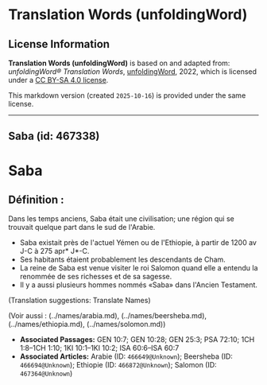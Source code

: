 # Translation Words (unfoldingWord)

## License Information

**Translation Words (unfoldingWord)** is based on and adapted from: _unfoldingWord® Translation Words_, [unfoldingWord](https://unfoldingword.org/utw), 2022, which is licensed under a [CC BY-SA 4.0 license](https://creativecommons.org/licenses/by-sa/4.0/legalcode.en).

This markdown version (created `2025-10-16`) is provided under the same license.



--------------------------------

## Saba (id: 467338)

Saba
====

Définition :
------------

Dans les temps anciens, Saba était une civilisation; une région qui se trouvait quelque part dans le sud de l'Arabie.

* Saba existait près de l'actuel Yémen ou de l'Ethiopie, à partir de 1200 av J\-C à 275 apr\* J\*\-C.
* Ses habitants étaient probablement les descendants de Cham.
* La reine de Saba est venue visiter le roi Salomon quand elle a entendu la renommée de ses richesses et de sa sagesse.
* Il y a aussi plusieurs hommes nommés «Saba» dans l'Ancien Testament.

(Translation suggestions: Translate Names)

(Voir aussi : (../names/arabia.md), (../names/beersheba.md), (../names/ethiopia.md), (../names/solomon.md))

* **Associated Passages:** GEN 10:7; GEN 10:28; GEN 25:3; PSA 72:10; 1CH 1:8–1CH 1:10; 1KI 10:1–1KI 10:2; ISA 60:6–ISA 60:7
* **Associated Articles:** Arabie (ID: `466649@Unknown`); Beersheba (ID: `466694@Unknown`); Ethiopie  (ID: `466872@Unknown`); Salomon (ID: `467364@Unknown`)

